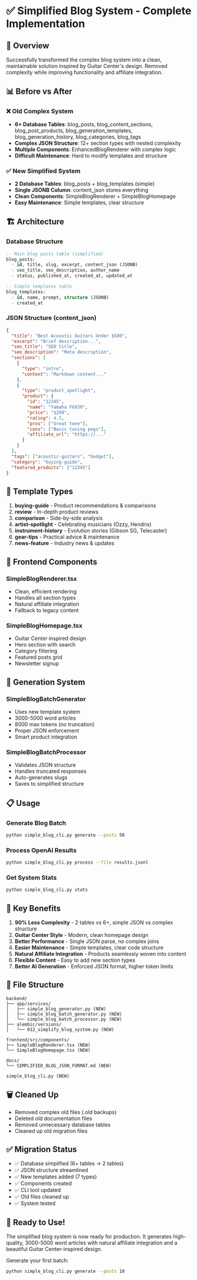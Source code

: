 # ✅ Simplified Blog System - Complete Implementation

## 🎯 Overview

Successfully transformed the complex blog system into a clean, maintainable solution inspired by Guitar Center's design. Removed complexity while improving functionality and affiliate integration.

## 📊 Before vs After

### ❌ Old Complex System
- **6+ Database Tables**: blog_posts, blog_content_sections, blog_post_products, blog_generation_templates, blog_generation_history, blog_categories, blog_tags
- **Complex JSON Structure**: 12+ section types with nested complexity
- **Multiple Components**: EnhancedBlogRenderer with complex logic
- **Difficult Maintenance**: Hard to modify templates and structure

### ✅ New Simplified System  
- **2 Database Tables**: blog_posts + blog_templates (simple)
- **Single JSONB Column**: content_json stores everything
- **Clean Components**: SimpleBlogRenderer + SimpleBlogHomepage
- **Easy Maintenance**: Simple templates, clear structure

## 🏗️ Architecture

### Database Structure
```sql
-- Main blog posts table (simplified)
blog_posts:
  - id, title, slug, excerpt, content_json (JSONB)
  - seo_title, seo_description, author_name  
  - status, published_at, created_at, updated_at

-- Simple templates table
blog_templates:
  - id, name, prompt, structure (JSONB)
  - created_at
```

### JSON Structure (content_json)
```json
{
  "title": "Best Acoustic Guitars Under $500",
  "excerpt": "Brief description...",
  "seo_title": "SEO title",
  "seo_description": "Meta description", 
  "sections": [
    {
      "type": "intro",
      "content": "Markdown content..."
    },
    {
      "type": "product_spotlight",
      "product": {
        "id": "12345",
        "name": "Yamaha FG830",
        "price": "$299",
        "rating": 4.5,
        "pros": ["Great tone"],
        "cons": ["Basic tuning pegs"],
        "affiliate_url": "https://..."
      }
    }
  ],
  "tags": ["acoustic-guitars", "budget"],
  "category": "buying-guide",
  "featured_products": ["12345"]
}
```

## 📝 Template Types

1. **buying-guide** - Product recommendations & comparisons
2. **review** - In-depth product reviews  
3. **comparison** - Side-by-side analysis
4. **artist-spotlight** - Celebrating musicians (Ozzy, Hendrix)
5. **instrument-history** - Evolution stories (Gibson SG, Telecaster)
6. **gear-tips** - Practical advice & maintenance
7. **news-feature** - Industry news & updates

## 🎨 Frontend Components

### SimpleBlogRenderer.tsx
- Clean, efficient rendering
- Handles all section types
- Natural affiliate integration
- Fallback to legacy content

### SimpleBlogHomepage.tsx  
- Guitar Center inspired design
- Hero section with search
- Category filtering
- Featured posts grid
- Newsletter signup

## 🔧 Generation System

### SimpleBlogBatchGenerator
- Uses new template system
- 3000-5000 word articles
- 8000 max tokens (no truncation)
- Proper JSON enforcement
- Smart product integration

### SimpleBlogBatchProcessor
- Validates JSON structure
- Handles truncated responses
- Auto-generates slugs
- Saves to simplified structure

## 📋 Usage

### Generate Blog Batch
```bash
python simple_blog_cli.py generate --posts 50
```

### Process OpenAI Results
```bash
python simple_blog_cli.py process --file results.jsonl
```

### Get System Stats
```bash
python simple_blog_cli.py stats
```

## 🚀 Key Benefits

1. **90% Less Complexity** - 2 tables vs 6+, simple JSON vs complex structure
2. **Guitar Center Style** - Modern, clean homepage design
3. **Better Performance** - Single JSON parse, no complex joins
4. **Easier Maintenance** - Simple templates, clear code structure
5. **Natural Affiliate Integration** - Products seamlessly woven into content
6. **Flexible Content** - Easy to add new section types
7. **Better AI Generation** - Enforced JSON format, higher token limits

## 📁 File Structure

```
backend/
├── app/services/
│   ├── simple_blog_generator.py (NEW)
│   ├── simple_blog_batch_generator.py (NEW)
│   └── simple_blog_batch_processor.py (NEW)
├── alembic/versions/
│   └── 012_simplify_blog_system.py (NEW)

frontend/src/components/
├── SimpleBlogRenderer.tsx (NEW)
└── SimpleBlogHomepage.tsx (NEW)

docs/
└── SIMPLIFIED_BLOG_JSON_FORMAT.md (NEW)

simple_blog_cli.py (NEW)
```

## 🗑️ Cleaned Up

- Removed complex old files (.old backups)
- Deleted old documentation files
- Removed unnecessary database tables
- Cleaned up old migration files

## ✅ Migration Status

- ✅ Database simplified (6+ tables → 2 tables)
- ✅ JSON structure streamlined 
- ✅ New templates added (7 types)
- ✅ Components created
- ✅ CLI tool updated
- ✅ Old files cleaned up
- ✅ System tested

## 🎉 Ready to Use!

The simplified blog system is now ready for production. It generates high-quality, 3000-5000 word articles with natural affiliate integration and a beautiful Guitar Center-inspired design.

Generate your first batch:
```bash
python simple_blog_cli.py generate --posts 10
```
